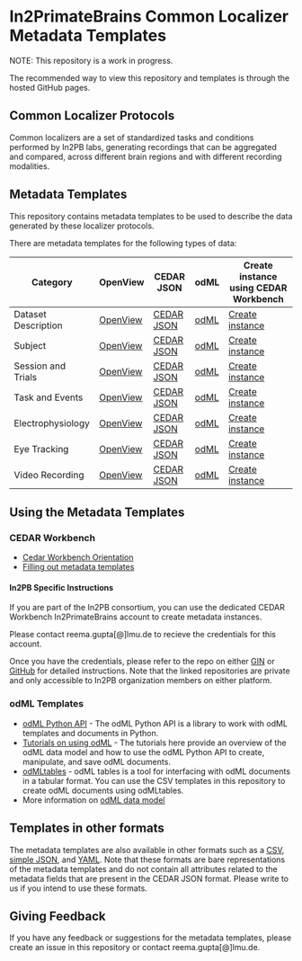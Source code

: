 # In2PrimateBrains Common Localizer Metadata Templates

NOTE: This repository is a work in progress.

The recommended way to view this repository and templates is through the hosted GitHub pages.

## Common Localizer Protocols

Common localizers are a set of standardized tasks and conditions performed by In2PB labs, generating recordings that can be aggregated and compared, across different brain regions and with different recording modalities.

## Metadata Templates

This repository contains metadata templates to be used to describe the data generated by these localizer protocols. 

There are metadata templates for the following types of data:

| Category            | OpenView                                                                                                                                         | CEDAR JSON                                                                      | odML                                                                    | Create instance using CEDAR Workbench                                                                                                               |
| ------------------- | ------------------------------------------------------------------------------------------------------------------------------------------------ | ------------------------------------------------------------------------------- | ----------------------------------------------------------------------- | --------------------------------------------------------------------------------------------------------------------------------------------------- |
| Dataset Description | [OpenView](https://openview.metadatacenter.org/templates/https:%2F%2Frepo.metadatacenter.org%2Ftemplates%2F9c9841f8-4d47-4015-b11c-fa187ae0e36c) | [CEDAR JSON](templates-cedar/in2pb-templates/dataset-description-template.json) | [odML](templates-odml/in2pb-templates/dataset-description-template.xml) | [Create instance](https://cedar.metadatacenter.org/instances/create/https://repo.metadatacenter.org/templates/9c9841f8-4d47-4015-b11c-fa187ae0e36c) |
| Subject             | [OpenView](https://openview.metadatacenter.org/templates/https:%2F%2Frepo.metadatacenter.org%2Ftemplates%2Fd6d1e17c-5f1a-4749-a8b7-a2b4a16a8eac) | [CEDAR JSON](templates-cedar/in2pb-templates/subject-template.json)             | [odML](templates-odml/in2pb-templates/subject-template.xml)             | [Create instance](https://cedar.metadatacenter.org/instances/create/https://repo.metadatacenter.org/templates/d6d1e17c-5f1a-4749-a8b7-a2b4a16a8eac) |
| Session and Trials  | [OpenView](https://openview.metadatacenter.org/templates/https:%2F%2Frepo.metadatacenter.org%2Ftemplates%2Fcb8a1295-2e5b-455b-87a3-8925ef128ee9) | [CEDAR JSON](templates-cedar/in2pb-templates/session-trial-template.json)       | [odML](templates-odml/in2pb-templates/session-trial-template.xml)       | [Create instance](https://cedar.metadatacenter.org/instances/create/https://repo.metadatacenter.org/templates/cb8a1295-2e5b-455b-87a3-8925ef128ee9) |
| Task and Events     | [OpenView](https://openview.metadatacenter.org/templates/https:%2F%2Frepo.metadatacenter.org%2Ftemplates%2F401e76ac-f2b5-4e17-a95a-92f52c8cdfd7) | [CEDAR JSON](templates-cedar/in2pb-templates/task-event-template.json)          | [odML](templates-odml/in2pb-templates/task-event-template.xml)          | [Create instance](https://cedar.metadatacenter.org/instances/create/https://repo.metadatacenter.org/templates/401e76ac-f2b5-4e17-a95a-92f52c8cdfd7) |
| Electrophysiology   | [OpenView](https://openview.metadatacenter.org/templates/https:%2F%2Frepo.metadatacenter.org%2Ftemplates%2Fdd90a532-dc1e-4434-9d77-84367d5fa64f) | [CEDAR JSON](templates-cedar/in2pb-templates/electrophysiology-template.json)   | [odML](templates-odml/in2pb-templates/electrophysiology-template.xml)   | [Create instance](https://cedar.metadatacenter.org/instances/create/https://repo.metadatacenter.org/templates/dd90a532-dc1e-4434-9d77-84367d5fa64f) |
| Eye Tracking        | [OpenView](https://openview.metadatacenter.org/templates/https:%2F%2Frepo.metadatacenter.org%2Ftemplates%2Fdafd2d1e-81b9-44d4-854d-86ea58018de2) | [CEDAR JSON](templates-cedar/in2pb-templates/eye-tracking-template.json)        | [odML](templates-odml/in2pb-templates/eye-tracking-template.xml)        | [Create instance](https://cedar.metadatacenter.org/instances/create/https://repo.metadatacenter.org/templates/dafd2d1e-81b9-44d4-854d-86ea58018de2) |
| Video Recording     | [OpenView](https://openview.metadatacenter.org/templates/https:%2F%2Frepo.metadatacenter.org%2Ftemplates%2F4fb5128a-1538-447f-a652-a0e7f7f6b037) | [CEDAR JSON](templates-cedar/in2pb-templates/video-recording-template.json)     | [odML](templates-odml/in2pb-templates/video-recording-template.xml)     | [Create instance](https://cedar.metadatacenter.org/instances/create/https://repo.metadatacenter.org/templates/4fb5128a-1538-447f-a652-a0e7f7f6b037) |

## Using the Metadata Templates

### CEDAR Workbench 

- [Cedar Workbench Orientation](https://metadatacenter.readthedocs.io/en/latest/user-guide/pages/cedar-orientation/)
- [Filling out metadata templates](hhttps://metadatacenter.readthedocs.io/en/latest/user-guide/basic_topics/a5_filling_out_creating_metadata/)

#### In2PB Specific Instructions

If you are part of the In2PB consortium, you can use the dedicated CEDAR Workbench In2PrimateBrains account to create metadata instances. 

Please contact reema.gupta[@]lmu.de to recieve the credentials for this account. 

Once you have the credentials, please refer to the repo on either [GIN](https://gin.g-node.org/In2PrimateBrains/in2pb-metadata-instances) or [GitHub](https://github.com/In2PrimateBrains/in2pb-metadata-instances) for detailed instructions. Note that the linked repositories are private and only accessible to In2PB organization members on either platform.

### odML Templates

- [odML Python API](https://python-odml.readthedocs.io/en/latest/index.html) - The odML Python API is a library to work with odML templates and documents in Python.
- [Tutorials on using odML](https://python-odml.readthedocs.io/en/latest/tutorial.html) - The tutorials here provide an overview of the odML data model and how to use the odML Python API to create, manipulate, and save odML documents.
- [odMLtables](https://odmltables.readthedocs.io/en/version1.0/) - odML tables is a tool for interfacing with odML documents in a tabular format. You can use the CSV templates in this repository to create odML documents using odMLtables.
- More information on [odML data model](https://g-node.github.io/python-odml/)

## Templates in other formats

The metadata templates are also available in other formats such as a [CSV](./templates-csv/in2pb-templates/), [simple JSON](./templates-json/in2pb-templates/), and [YAML](./templates-yaml/in2pb-templates/). Note that these formats are bare representations of the metadata templates and do not contain all attributes related to the metadata fields that are present in the CEDAR JSON format. Please write to us if you intend to use these formats.

## Giving Feedback

If you have any feedback or suggestions for the metadata templates, please create an issue in this repository or contact reema.gupta[@]lmu.de.